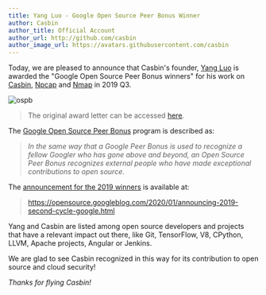 ```yaml
---
title: Yang Luo - Google Open Source Peer Bonus Winner
author: Casbin
author_title: Official Account
author_url: http://github.com/casbin
author_image_url: https://avatars.githubusercontent.com/casbin
---
```


Today, we are pleased to announce that Casbin's founder, [Yang Luo](https://github.com/hsluoyz) is awarded the "Google Open Source Peer Bonus winners" for his work on [Casbin](https://casbin.org/), [Npcap](https://nmap.org/npcap/) and [Nmap](https://nmap.org/) in 2019 Q3.

![ospb](https://hsluoyz.github.io/download/Open%20Source%20Peer%20Bonus%20Q3%202019%20-%20Yang%20Luo%20-%20OSPB%20Award%20Letter.png)

> The original award letter can be accessed [here](https://github.com/hsluoyz/hsluoyz.github.io/blob/master/download/Open%20Source%20Peer%20Bonus%20Q3%202019%20-%20Yang%20Luo%20-%20OSPB%20Award%20Letter.pdf).

The [Google Open Source Peer Bonus](https://opensource.google.com/docs/growing/peer-bonus/) program is described as:

> _In the same way that a Google Peer Bonus is used to recognize a fellow Googler who has gone above and beyond, an Open Source Peer Bonus recognizes external people who have made exceptional contributions to open source._

The [announcement for the 2019 winners](https://opensource.googleblog.com/2020/01/announcing-2019-second-cycle-google.html) is available at:

> https://opensource.googleblog.com/2020/01/announcing-2019-second-cycle-google.html

Yang and Casbin are listed among open source developers and projects that have a relevant impact out there, like Git, TensorFlow, V8, CPython, LLVM, Apache projects, Angular or Jenkins.

We are glad to see Casbin recognized in this way for its contribution to open source and cloud security!

_Thanks for flying Casbin!_